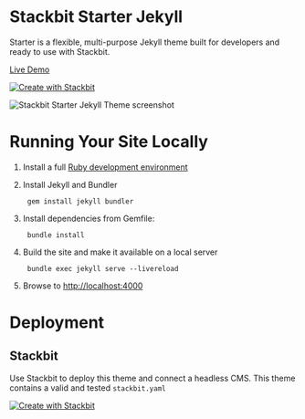 # Stackbit Starter Jekyll

Starter is a flexible, multi-purpose Jekyll theme built for developers and ready to use with Stackbit.

[Live Demo](https://themes.stackbit.com/demos/starter/?demo=jststarterjekyll)

[![Create with Stackbit](https://assets.stackbit.com/badge/create-with-stackbit.svg)](https://app.stackbit.com/create?theme=https://github.com/stackbit-themes/stackbit-starter-jekyll&utm_source=github&utm_medium=referral&utm_campaign=custom_themes&utm_content=readme)

![Stackbit Starter Jekyll Theme screenshot](https://themes.stackbit.com/images/starter-demo-1024x768.png)


# Running Your Site Locally

1. Install a full [Ruby development environment](https://jekyllrb.com/docs/installation/)

2. Install Jekyll and Bundler

        gem install jekyll bundler

3. Install dependencies from Gemfile:

        bundle install

4. Build the site and make it available on a local server

        bundle exec jekyll serve --livereload

5. Browse to [http://localhost:4000](http://localhost:4000)

# Deployment

## Stackbit

Use Stackbit to deploy this theme and connect a headless CMS. This theme contains a valid and tested `stackbit.yaml`

[![Create with Stackbit](https://assets.stackbit.com/badge/create-with-stackbit.svg)](https://app.stackbit.com/create?theme=https://github.com/stackbit-themes/stackbit-starter-jekyll&utm_source=github&utm_medium=referral&utm_campaign=custom_themes&utm_content=readme)
